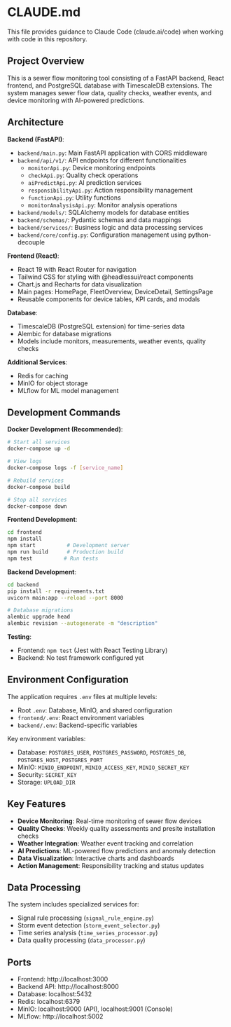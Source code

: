 # CLAUDE.md

This file provides guidance to Claude Code (claude.ai/code) when working with code in this repository.

## Project Overview

This is a sewer flow monitoring tool consisting of a FastAPI backend, React frontend, and PostgreSQL database with TimescaleDB extensions. The system manages sewer flow data, quality checks, weather events, and device monitoring with AI-powered predictions.

## Architecture

**Backend (FastAPI)**:
- `backend/main.py`: Main FastAPI application with CORS middleware
- `backend/api/v1/`: API endpoints for different functionalities
  - `monitorApi.py`: Device monitoring endpoints
  - `checkApi.py`: Quality check operations
  - `aiPredictApi.py`: AI prediction services
  - `responsibilityApi.py`: Action responsibility management
  - `functionApi.py`: Utility functions
  - `monitorAnalysisApi.py`: Monitor analysis operations
- `backend/models/`: SQLAlchemy models for database entities
- `backend/schemas/`: Pydantic schemas and data mappings
- `backend/services/`: Business logic and data processing services
- `backend/core/config.py`: Configuration management using python-decouple

**Frontend (React)**:
- React 19 with React Router for navigation
- Tailwind CSS for styling with @headlessui/react components
- Chart.js and Recharts for data visualization
- Main pages: HomePage, FleetOverview, DeviceDetail, SettingsPage
- Reusable components for device tables, KPI cards, and modals

**Database**: 
- TimescaleDB (PostgreSQL extension) for time-series data
- Alembic for database migrations
- Models include monitors, measurements, weather events, quality checks

**Additional Services**:
- Redis for caching
- MinIO for object storage
- MLflow for ML model management

## Development Commands

**Docker Development (Recommended)**:
```bash
# Start all services
docker-compose up -d

# View logs
docker-compose logs -f [service_name]

# Rebuild services
docker-compose build

# Stop all services
docker-compose down
```

**Frontend Development**:
```bash
cd frontend
npm install
npm start          # Development server
npm run build      # Production build
npm test          # Run tests
```

**Backend Development**:
```bash
cd backend
pip install -r requirements.txt
uvicorn main:app --reload --port 8000

# Database migrations
alembic upgrade head
alembic revision --autogenerate -m "description"
```

**Testing**:
- Frontend: `npm test` (Jest with React Testing Library)
- Backend: No test framework configured yet

## Environment Configuration

The application requires `.env` files at multiple levels:
- Root `.env`: Database, MinIO, and shared configuration
- `frontend/.env`: React environment variables
- `backend/.env`: Backend-specific variables

Key environment variables:
- Database: `POSTGRES_USER`, `POSTGRES_PASSWORD`, `POSTGRES_DB`, `POSTGRES_HOST`, `POSTGRES_PORT`
- MinIO: `MINIO_ENDPOINT`, `MINIO_ACCESS_KEY`, `MINIO_SECRET_KEY`
- Security: `SECRET_KEY`
- Storage: `UPLOAD_DIR`

## Key Features

- **Device Monitoring**: Real-time monitoring of sewer flow devices
- **Quality Checks**: Weekly quality assessments and presite installation checks
- **Weather Integration**: Weather event tracking and correlation
- **AI Predictions**: ML-powered flow predictions and anomaly detection
- **Data Visualization**: Interactive charts and dashboards
- **Action Management**: Responsibility tracking and status updates

## Data Processing

The system includes specialized services for:
- Signal rule processing (`signal_rule_engine.py`)
- Storm event detection (`storm_event_selector.py`) 
- Time series analysis (`time_series_processor.py`)
- Data quality processing (`data_processor.py`)

## Ports

- Frontend: http://localhost:3000
- Backend API: http://localhost:8000
- Database: localhost:5432
- Redis: localhost:6379
- MinIO: localhost:9000 (API), localhost:9001 (Console)
- MLflow: http://localhost:5002